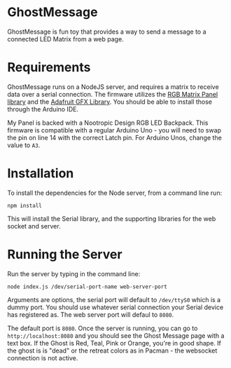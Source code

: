 # GhostMessage

GhostMessage is fun toy that provides a way to send a message to a connected LED
Matrix from a web page.

# Requirements
GhostMessage runs on a NodeJS server, and requires a matrix to receive
data over a serial connection. The firmware utilizes the
[RGB Matrix Panel library](https://github.com/adafruit/RGB-matrix-Panel) and the
[Adafruit GFX Library](https://github.com/adafruit/Adafruit-GFX-Library). You should
be able to install those through the Arduino IDE.

My Panel is backed with a Nootropic Design RGB LED Backpack. This firmware is
compatible with a regular Arduino Uno - you will need to swap the pin on line
14 with the correct Latch pin. For Arduino Unos, change the value to ```A3```.

# Installation
To install the dependencies for the Node server, from a command line run:

```
npm install
```

This will install the Serial library, and the supporting libraries for the
web socket and server.

# Running the Server
Run the server by typing in the command line:
```
node index.js /dev/serial-port-name web-server-port
```
Arguments are options, the serial port will default to ```/dev/ttyS0``` which is
a dummy port. You should use whatever serial connection your Serial device has
registered as. The web server port will defaul to ```8080```.

The default port is ```8080```. Once the server is running, you can go to
```http://localhost:8080``` and you should see the Ghost Message page with a
text box. If the Ghost is Red, Teal, Pink or Orange, you're in good shape. If the
ghost is is "dead" or the retreat colors as in Pacman - the websocket connection
is not active.
